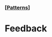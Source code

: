 ### [[Patterns](./translated-human-interface-guidelines-markdown/patterns.md)]  
  
# **Feedback**  

